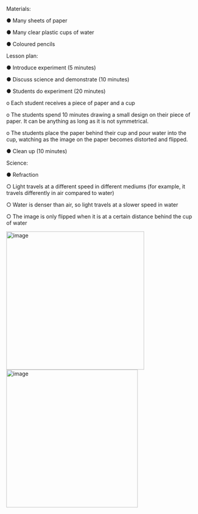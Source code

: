 Materials:

●	Many sheets of paper

●	Many clear plastic cups of water

●	Coloured pencils

Lesson plan:

●	Introduce experiment (5 minutes)

●	Discuss science and demonstrate (10 minutes)

●	Students do experiment (20 minutes)

o	Each student receives a piece of paper and a cup

o	The students spend 10 minutes drawing a small design on their piece of paper. It can be anything as long as it is not symmetrical.

o	The students place the paper behind their cup and pour water into the cup, watching as the image on the paper becomes distorted and flipped.

●	Clean up (10 minutes)

Science:

●	Refraction

○	Light travels at a different speed in different mediums (for example, it travels differently in air compared to water)

○	Water is denser than air, so light travels at a slower speed in water

○	The image is only flipped when it is at a certain distance behind the cup of water

<img width="364" height="364" alt="image" src="https://github.com/user-attachments/assets/e124bf90-8ca0-4ad7-adc1-3dc734676d42" />
<img width="347" height="363" alt="image" src="https://github.com/user-attachments/assets/ad3a2359-2ff0-4eb1-bdc3-7c4e73d665e1" />






